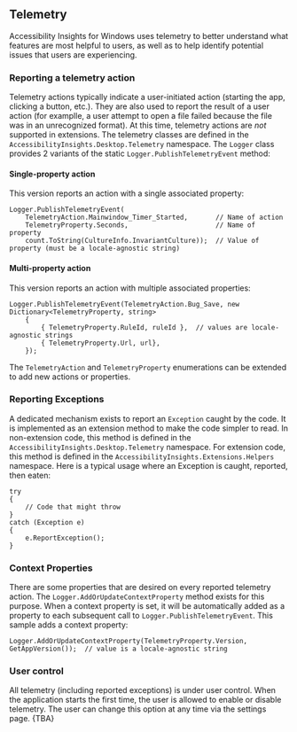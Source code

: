 <!-- Copyright (c) Microsoft Corporation. All rights reserved.
     Licensed under the MIT License. -->

## Telemetry

Accessibility Insights for Windows uses telemetry to better understand what features are most helpful to users, as well as to help identify potential issues that users are experiencing.

### Reporting a telemetry action
Telemetry actions typically indicate a user-initiated action (starting the app, clicking a button, etc.). They are also used to report the result of a user action (for examplle, a user attempt to open a file failed because the file was in an unrecognized format). At this time, telemetry actions are *not* supported in extensions. The telemetry classes are defined in the `AccessibilityInsights.Desktop.Telemetry` namespace. The `Logger` class provides 2 variants of the static `Logger.PublishTelemetryEvent` method:

#### Single-property action
This version reports an action with a single associated property:
```
Logger.PublishTelemetryEvent(
    TelemetryAction.Mainwindow_Timer_Started,       // Name of action 
    TelemetryProperty.Seconds,                      // Name of property
    count.ToString(CultureInfo.InvariantCulture));  // Value of property (must be a locale-agnostic string)
```

#### Multi-property action
This version reports an action with multiple associated properties:
```
Logger.PublishTelemetryEvent(TelemetryAction.Bug_Save, new Dictionary<TelemetryProperty, string>
    {
        { TelemetryProperty.RuleId, ruleId },  // values are locale-agnostic strings
        { TelemetryProperty.Url, url},
    });
```

The `TelemetryAction` and `TelemetryProperty` enumerations can be extended to add new actions or properties.

### Reporting Exceptions
A dedicated mechanism exists to report an `Exception` caught by the code. It is implemented as an extension method to make the code simpler to read. In non-extension code, this method is defined in the `AccessibilityInsights.Desktop.Telemetry` namespace. For extension code, this method is defined in the `AccessibilityInsights.Extensions.Helpers` namespace. Here is a typical usage where an Exception is caught, reported, then eaten:
```
try
{
    // Code that might throw
}
catch (Exception e)
{
    e.ReportException();
}
```

### Context Properties
There are some properties that are desired on every reported telemetry action. The `Logger.AddOrUpdateContextProperty` method exists for this purpose. When a context property is set, it will be automatically added as a property to each subsequent call to `Logger.PublishTelemetryEvent`. This sample adds a context property:
```
Logger.AddOrUpdateContextProperty(TelemetryProperty.Version, GetAppVersion());  // value is a locale-agnostic string
```

### User control
All telemetry (including reported exceptions) is under user control. When the application starts the first time, the user is allowed to enable or disable telemetry. The user can change this option at any time via the settings page.
{TBA}

